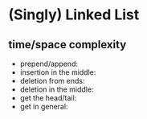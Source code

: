 # (Singly) Linked List


## time/space complexity

- prepend/append:
- insertion in the middle:
- deletion from ends:
- deletion in the middle:
- get the head/tail:
- get in general:

